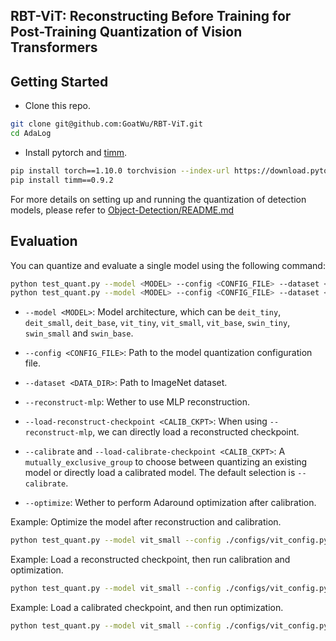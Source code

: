 ## RBT-ViT: Reconstructing Before Training for Post-Training Quantization of Vision Transformers

<!-- ![adalog](./assets/framework.png) -->

## Getting Started

- Clone this repo.

```bash
git clone git@github.com:GoatWu/RBT-ViT.git
cd AdaLog
```

- Install pytorch and [timm](https://github.com/huggingface/pytorch-image-models/tree/main).

```bash
pip install torch==1.10.0 torchvision --index-url https://download.pytorch.org/whl/cu113
pip install timm==0.9.2
```

For more details on setting up and running the quantization of detection models, please refer to [Object-Detection/README.md](https://github.com/GoatWu/RBT-ViT/blob/master/Object-Detection/README.md)

## Evaluation

You can quantize and evaluate a single model using the following command:

```bash
python test_quant.py --model <MODEL> --config <CONFIG_FILE> --dataset <DATA_DIR> [--reconstruct-mlp] [--load-reconstruct-checkpoint <RECON_CKPT>] [--calibrate] [--load-calibrate-checkpoint <CALIB_CKPT>] [--optimize]
python test_quant.py --model <MODEL> --config <CONFIG_FILE> --dataset <DATA_DIR> [--calibrate] [--test-checkpoint <CKPT_FILE>] [--save-checkpoint <SAVE_FILE>]
```

- `--model <MODEL>`: Model architecture, which can be `deit_tiny`, `deit_small`, `deit_base`, `vit_tiny`, `vit_small`, `vit_base`, `swin_tiny`, `swin_small` and `swin_base`.

- `--config <CONFIG_FILE>`: Path to the model quantization configuration file.

- `--dataset <DATA_DIR>`: Path to ImageNet dataset.

- `--reconstruct-mlp`: Wether to use MLP reconstruction.

- `--load-reconstruct-checkpoint <CALIB_CKPT>`: When using `--reconstruct-mlp`, we can directly load a reconstructed checkpoint.

- `--calibrate` and `--load-calibrate-checkpoint <CALIB_CKPT>`: A `mutually_exclusive_group` to choose between quantizing an existing model or directly load a calibrated model. The default selection is `--calibrate`.

- `--optimize`: Wether to perform Adaround optimization after calibration.

Example: Optimize the model after reconstruction and calibration.

```bash
python test_quant.py --model vit_small --config ./configs/vit_config.py --dataset ~/data/ILSVRC/Data/CLS-LOC --val-batchsize 500 --reconstruct-mlp --calibrate --optimize
```

Example: Load a reconstructed checkpoint, then run calibration and optimization.

```bash
python test_quant.py --model vit_small --config ./configs/vit_config.py --dataset ~/data/ILSVRC/Data/CLS-LOC --val-batchsize 500 --reconstruct-mlp --load-reconstruct-checkpoint ./checkpoints/quant_result/deit_tiny_reconstructed.pth --calibrate --optimize
```

Example: Load a calibrated checkpoint, and then run optimization.

```bash
python test_quant.py --model vit_small --config ./configs/vit_config.py --dataset ~/data/ILSVRC/Data/CLS-LOC --val-batchsize 500 --reconstruct-mlp --load-reconstruct-checkpoint ./checkpoints/quant_result/deit_tiny_reconstructed.pth --load-calibrate-checkpoint ./checkpoints/quant_result/deit_tiny_w3_a3_s3_mse.pth --optimize
```

